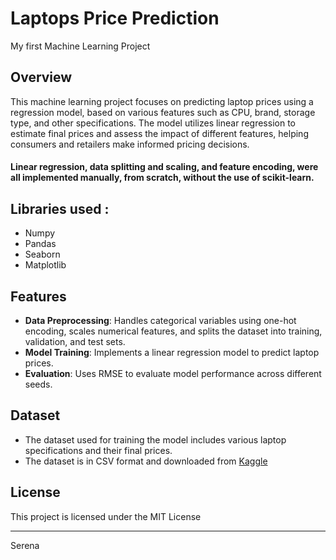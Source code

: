 # Laptops Price Prediction
My first Machine Learning Project

## Overview
This machine learning project focuses on predicting laptop prices using a regression model, based on various features such as CPU, brand, storage type, and other specifications. 
The model utilizes linear regression to estimate final prices and assess the impact of different features, helping consumers and retailers make informed pricing decisions.

#### Linear regression, data splitting and scaling, and feature encoding, were all implemented manually, from scratch, without the use of scikit-learn.

## Libraries used : 
- Numpy
- Pandas
- Seaborn
- Matplotlib

## Features
- **Data Preprocessing**: Handles categorical variables using one-hot encoding, scales numerical features, and splits the dataset into training, validation, and test sets.
- **Model Training**: Implements a linear regression model to predict laptop prices.
- **Evaluation**: Uses RMSE to evaluate model performance across different seeds.

## Dataset
- The dataset used for training the model includes various laptop specifications and their final prices.
- The dataset is in CSV format and downloaded from [Kaggle](https://www.kaggle.com/datasets/juanmerinobermejo/laptops-price-dataset)

## License
This project is licensed under the MIT License 


---
Serena
